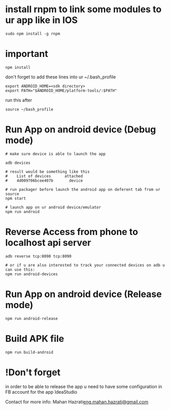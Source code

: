 # install rnpm to link some modules to ur app like in IOS
```
sudo npm install -g rnpm
```

# important
```
npm install
```
don't forget to add these lines into ur ~/.bash_profile
```
export ANDROID_HOME=<sdk directory>
export PATH="$ANDROID_HOME/platform-tools/:$PATH"
```
run this after
```
source ~/bash_profile
```

# Run App on android device (Debug mode)
```
# make sure device is able to launch the app

adb devices

# result would be something like this
#    List of devices      attached
#    4d009706bcee407b	    device

# run packager before launch the android app on deferent tab from ur source
npm start

# launch app on ur android device/emulator
npm run android
```

# Reverse Access from phone to localhost api server
```
adb reverse tcp:8090 tcp:8090

# or if u are also interested to track your connected devices on adb u can use this:
npm run android-devices
```

# Run App on android device (Release mode)
```
npm run android-release
```

# Build APK file
```
npm run build-android
```

# !Don't forget
in order to be able to release the app u need to have some configuration in FB account for the app IdeaStudio

Contact for more info: Mahan Hazrati<eng.mahan.hazrati@gmail.com>
